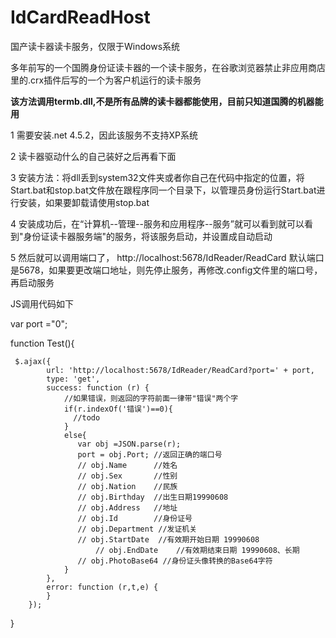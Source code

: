# IdCardReadHost
国产读卡器读卡服务，仅限于Windows系统

多年前写的一个国腾身份证读卡器的一个读卡服务，在谷歌浏览器禁止非应用商店里的.crx插件后写的一个为客户机运行的读卡服务

****该方法调用termb.dll,不是所有品牌的读卡器都能使用，目前只知道国腾的机器能用****

1 需要安装.net 4.5.2，因此该服务不支持XP系统

2 读卡器驱动什么的自己装好之后再看下面

3 安装方法：将dll丢到system32文件夹或者你自己在代码中指定的位置，将Start.bat和stop.bat文件放在跟程序同一个目录下，以管理员身份运行Start.bat进行安装，如果要卸载请使用stop.bat

4 安装成功后，在“计算机--管理--服务和应用程序--服务”就可以看到就可以看到"身份证读卡器服务端"的服务，将该服务启动，并设置成自动启动

5 然后就可以调用端口了， http://localhost:5678/IdReader/ReadCard  默认端口是5678，如果要更改端口地址，则先停止服务，再修改.config文件里的端口号，再启动服务

JS调用代码如下

var port ="0";

function Test(){

     $.ajax({
            url: 'http://localhost:5678/IdReader/ReadCard?port=' + port,
            type: 'get',
            success: function (r) {
                //如果错误，则返回的字符前面一律带"错误"两个字
                if(r.indexOf('错误')==0){
                  //todo
                }
                else{
                   var obj =JSON.parse(r);
                   port = obj.Port; //返回正确的端口号
                   // obj.Name      //姓名
                   // obj.Sex       //性别
                   // obj.Nation    //民族
                   // obj.Birthday  //出生日期19990608
                   // obj.Address   //地址
                   // obj.Id        //身份证号
                   // obj.Department //发证机关
                   // obj.StartDate  //有效期开始日期 19990608
		               // obj.EndDate    //有效期结束日期 19990608、长期
                   // obj.PhotoBase64 //身份证头像转换的Base64字符
                }
            },
            error: function (r,t,e) {                
            }
        });
}
